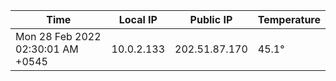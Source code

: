 | Time     | Local IP | Public IP | Temperature |
| ----------- | ----------- | ----------- | ----------- |
| Mon 28 Feb 2022 02:30:01 AM +0545      | 10.0.2.133     | 202.51.87.170  | 45.1° |
